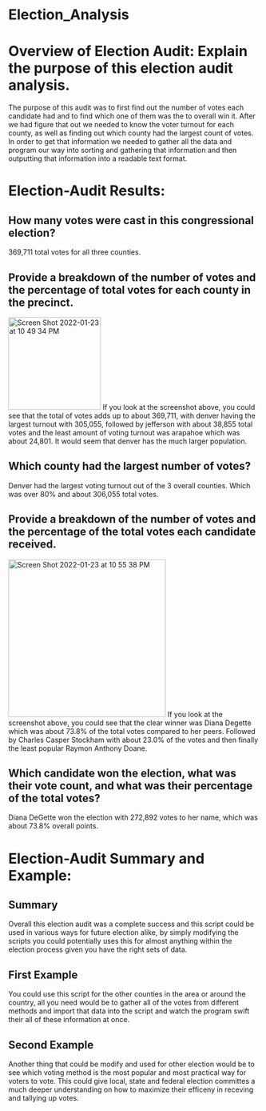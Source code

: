 # Election_Analysis

# Overview of Election Audit: Explain the purpose of this election audit analysis.
  The purpose of this audit was to first find out the number of votes each candidate had and to find which one of them was the to overall win it. After we had figure that out we needed to know the voter turnout for each county, as well as finding out which county had the largest count of votes. In order to get that information we needed to gather all the data and program our way into sorting and gathering that information and then outputting that information into a readable text format.

# Election-Audit Results: 

  ## How many votes were cast in this congressional election? 
  369,711 total votes for all three counties.
  
  ## Provide a breakdown of the number of votes and the percentage of total votes for each county in the precinct.
  <img width="185" alt="Screen Shot 2022-01-23 at 10 49 34 PM" src="https://user-images.githubusercontent.com/96555487/150723777-2315b97f-1472-416d-8b45-aad149fd23fe.png">
  If you look at the screenshot above, you could see that the total of votes adds up to about 369,711, with denver having the largest turnout with 305,055, followed by jefferson with about 38,855 total votes and the least amount of voting turnout was arapahoe which was about 24,801. It would seem that denver has the much larger population.
  
  ## Which county had the largest number of votes?
  Denver had the largest voting turnout out of the 3 overall counties. Which was over 80% and about 306,055 total votes.
  
  ## Provide a breakdown of the number of votes and the percentage of the total votes each candidate received.
  <img width="315" alt="Screen Shot 2022-01-23 at 10 55 38 PM" src="https://user-images.githubusercontent.com/96555487/150724272-6218f1f8-bda3-4013-9644-ed0a57f81a10.png">
  If you look at the screenshot above, you could see that the clear winner was Diana Degette which was about 73.8% of the total votes compared to her peers. Followed by Charles Casper Stockham with about 23.0% of the votes and then finally the least popular Raymon Anthony Doane.

  ## Which candidate won the election, what was their vote count, and what was their percentage of the total votes?
  Diana DeGette won the election with 272,892 votes to her name, which was about 73.8% overall points.


# Election-Audit Summary and Example: 
  ## Summary
  Overall this election audit was a complete success and this script could be used in various ways for future election alike, by simply modifying the scripts you could potentially uses this for almost anything within the election process given you have the right sets of data.

  ## First Example 
  You could use this script for the other counties in the area or around the country, all you need would be to gather all of the votes from different methods and import that data into the script and watch the program swift their all of these information at once. 
  
  ## Second Example
  Another thing that could be modify and used for other election would be to see which voting method is the most popular and most practical way for voters to vote. This could give local, state and federal election committes a much deeper understanding on how to maximize their efficeny in receving and tallying up votes. 
